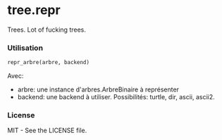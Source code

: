 # tree.__repr__
Trees. Lot of fucking trees.


### Utilisation

```python
repr_arbre(arbre, backend)
```
Avec:
  - arbre: une instance d'arbres.ArbreBinaire à représenter
  - backend: une backend à utiliser. Possibilités: turtle, dir, ascii, ascii2.

### License

MIT - See the LICENSE file.
